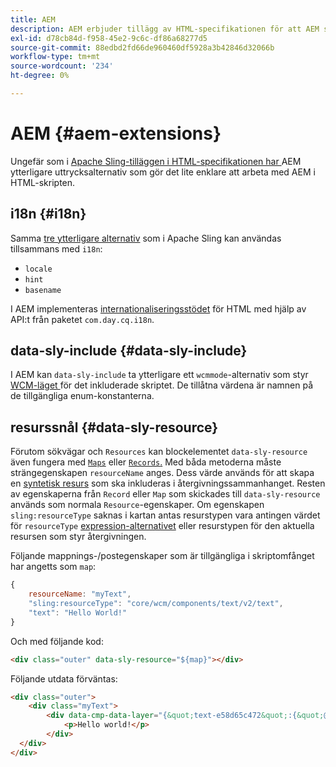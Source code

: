 ```yaml
---
title: AEM
description: AEM erbjuder tillägg av HTML-specifikationen för att AEM som utvecklare.
exl-id: d78cb84d-f958-45e2-9c6c-df86a68277d5
source-git-commit: 88edbd2fd66de960460df5928a3b42846d32066b
workflow-type: tm+mt
source-wordcount: '234'
ht-degree: 0%

---
```


# AEM {#aem-extensions}

Ungefär som i [Apache Sling-tilläggen i HTML-specifikationen har ](https://sling.apache.org/documentation/bundles/scripting/scripting-htl.html#extensions-of-the-htl-specification-1) AEM ytterligare uttrycksalternativ som gör det lite enklare att arbeta med AEM i HTML-skripten.

## i18n {#i18n}

Samma [tre ytterligare alternativ](https://sling.apache.org/documentation/bundles/scripting/scripting-htl.html#i18n) som i Apache Sling kan användas tillsammans med `i18n`:

* `locale`
* `hint`
* `basename`

I AEM implementeras [internationaliseringsstödet](https://experienceleague.adobe.com/docs/experience-manager-65/developing/components/internationalization/i18n-dev.html) för HTML med hjälp av API:t från paketet `com.day.cq.i18n`.

## data-sly-include {#data-sly-include}

I AEM kan `data-sly-include` ta ytterligare ett `wcmmode`-alternativ som styr [WCM-läget ](https://developer.adobe.com/experience-manager/reference-materials/cloud-service/javadoc/com/day/cq/wcm/api/WCMMode.html) för det inkluderade skriptet. De tillåtna värdena är namnen på de tillgängliga enum-konstanterna.

## resurssnål {#data-sly-resource}

Förutom sökvägar och `Resources` kan blockelementet `data-sly-resource` även fungera med [`Maps`](https://docs.oracle.com/en/java/javase/11/docs/api/java.base/java/util/Map.html) eller [`Records`.](https://github.com/apache/sling-org-apache-sling-scripting-sightly-runtime/blob/master/src/main/java/org/apache/sling/scripting/sightly/Record.java) Med båda metoderna måste strängegenskapen `resourceName` anges. Dess värde används för att skapa en [syntetisk resurs](https://www.javadoc.io/doc/org.apache.sling/org.apache.sling.api/latest/org/apache/sling/api/resource/SyntheticResource.html) som ska inkluderas i återgivningssammanhanget. Resten av egenskaperna från `Record` eller `Map` som skickades till `data-sly-resource` används som normala `Resource`-egenskaper. Om egenskapen `sling:resourceType` saknas i kartan antas resurstypen vara antingen värdet för `resourceType` [expression-alternativet](https://github.com/adobe/htl-spec/blob/1.4/SPECIFICATION.md#229-resource) eller resurstypen för den aktuella resursen som styr återgivningen.

Följande mappnings-/postegenskaper som är tillgängliga i skriptomfånget har angetts som `map`:

```javascript
{
    resourceName: "myText",
    "sling:resourceType": "core/wcm/components/text/v2/text",
    "text": "Hello World!"
}
```

Och med följande kod:

```html
<div class="outer" data-sly-resource="${map}"></div>
```

Följande utdata förväntas:

```html
<div class="outer">
    <div class="myText">
        <div data-cmp-data-layer="{&quot;text-e58d65c472&quot;:{&quot;@type&quot;:&quot;core/wcm/components/text/v2/text&quot;,&quot;xdm:text&quot;:&quot;<p>Hello world!</p>&quot;}}" id="text-e58d65c472" class="cmp-text">
            <p>Hello world!</p>
        </div>
  </div>
</div>
```
